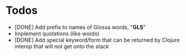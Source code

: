 # Todos #

 * [DONE] Add prefix to names of Glossa words, "__GLS__"
 * Implement quotations (like words)
 * [DONE] Add special keyword/form that can be returned by Clojure interop that will not get onto the stack
